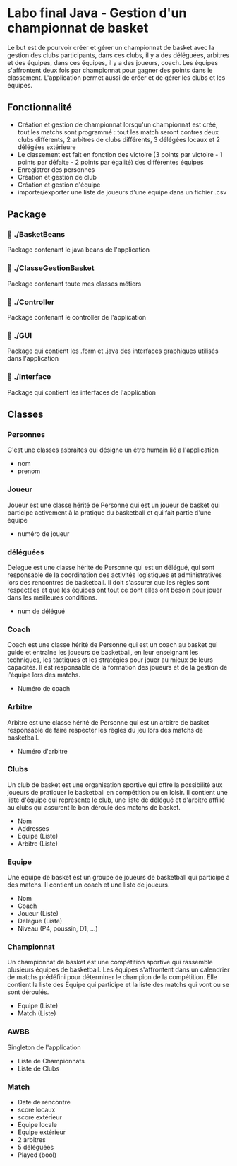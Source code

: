 # Labo final Java - Gestion d'un championnat de basket
Le but est de pourvoir créer et gérer un championnat de basket avec la gestion des clubs participants, dans ces clubs, il y a des déléguées, arbitres et des équipes, dans ces équipes, il y a des joueurs, coach. Les équipes s'affrontent deux fois par championnat pour gagner des points dans le classement. L'application permet aussi de créer et de gérer les clubs et les équipes.

## Fonctionnalité

- Création et gestion de championnat lorsqu'un championnat est créé, tout les matchs sont programmé : tout les match seront contres deux clubs différents, 2 arbitres de clubs différents, 3 délégées locaux et 2 délégées extérieure
- Le classement est fait en fonction des victoire (3 points par victoire - 1 points par défaite - 2 points par égalité) des différentes équipes
- Enregistrer des personnes
- Création et gestion de club
- Création et gestion d'équipe
- importer/exporter une liste de joueurs d'une équipe dans un fichier .csv
## Package

### :file_folder: ./BasketBeans

Package contenant le java beans de l'application

### :file_folder: ./ClasseGestionBasket

Package contenant toute mes classes métiers

### :file_folder: ./Controller

Package contenant le controller de l'application

### :file_folder: ./GUI

Package qui contient les .form et .java des interfaces graphiques utilisés dans l'application

### :file_folder: ./Interface

Package qui contient les interfaces de l'application

## Classes

### Personnes
C'est une classes asbraites qui désigne un être humain lié a l'application
- nom
- prenom

### Joueur
Joueur est une classe hérité de Personne qui est un joueur de basket qui participe activement à la pratique du basketball et qui fait partie d'une équipe
- numéro de joueur 

### déléguées
Delegue est une classe hérité de Personne qui est un délégué, qui sont responsable de la coordination des activités logistiques et administratives lors des rencontres de basketball. Il doit s'assurer que les règles sont respectées et que les équipes ont tout ce dont elles ont besoin pour jouer dans les meilleures conditions.
- num de délégué

### Coach
Coach est une classe hérité de Personne qui est un coach au basket qui guide et entraîne les joueurs de basketball, en leur enseignant les techniques, les tactiques et les stratégies pour jouer au mieux de leurs capacités. Il est responsable de la formation des joueurs et de la gestion de l'équipe lors des matchs.
- Numéro de coach

### Arbitre
Arbitre est une classe hérité de Personne qui est un arbitre de basket responsable de faire respecter les règles du jeu lors des matchs de basketball.
- Numéro d'arbitre 

### Clubs
Un club de basket est une organisation sportive qui offre la possibilité aux joueurs de pratiquer le basketball en compétition ou en loisir. Il contient une liste d'équipe qui représente le club, une liste de délégué et d'arbitre affilié au clubs qui assurent le bon déroulé des matchs de basket.
- Nom
- Addresses
- Equipe (Liste)
- Arbitre (Liste)

### Equipe
Une équipe de basket est un groupe de joueurs de basketball qui participe à des matchs. Il contient un coach et une liste de joueurs.
- Nom 
- Coach
- Joueur (Liste)
- Delegue (Liste)
- Niveau (P4, poussin, D1, ...)

### Championnat
Un championnat de basket est une compétition sportive qui rassemble plusieurs équipes de basketball. Les équipes s'affrontent dans un calendrier de matchs prédéfini pour déterminer le champion de la compétition. Elle contient la liste des Equipe qui participe et la liste des matchs qui vont ou se sont déroulés.
- Equipe (Liste)
- Match (Liste)

### AWBB
Singleton de l'application
- Liste de Championnats
- Liste de Clubs

### Match
- Date de rencontre
- score locaux
- score extérieur
- Equipe locale
- Equipe extérieur
- 2 arbitres
- 5 déléguées
- Played (bool)
